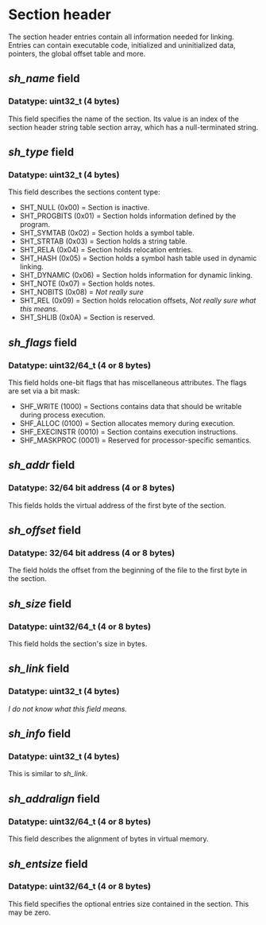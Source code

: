 # Section header
The section header entries contain all information needed for linking. Entries can contain executable code, initialized and uninitialized data, pointers, the global offset table and more.

## *sh_name* field
### Datatype: uint32_t (4 bytes)
This field specifies the name of the section. Its value is an index of the section header string table section array, which has a null-terminated string.

## *sh_type* field
### Datatype: uint32_t (4 bytes)
This field describes the sections content type:
- SHT_NULL (0x00) = Section is inactive.
- SHT_PROGBITS (0x01) = Section holds information defined by the program.
- SHT_SYMTAB (0x02) = Section holds a symbol table.
- SHT_STRTAB (0x03) = Section holds a string table.
- SHT_RELA (0x04) = Section holds relocation entries.
- SHT_HASH (0x05) = Section holds a symbol hash table used in dynamic linking.
- SHT_DYNAMIC (0x06) = Section holds information for dynamic linking.
- SHT_NOTE (0x07) = Section holds notes.
- SHT_NOBITS (0x08) = *Not really sure*
- SHT_REL (0x09) = Section holds relocation offsets, *Not really sure what this means*.
- SHT_SHLIB (0x0A) = Section is reserved.

## *sh_flags* field
### Datatype: uint32/64_t (4 or 8 bytes)
This field holds one-bit flags that has miscellaneous attributes. The flags are set via a bit mask:
- SHF_WRITE (1000) = Sections contains data that should be writable during process execution.
- SHF_ALLOC (0100) = Section allocates memory during execution.
- SHF_EXECINSTR (0010) = Section contains execution instructions.
- SHF_MASKPROC (0001) = Reserved for processor-specific semantics.

## *sh_addr* field
### Datatype: 32/64 bit address (4 or 8 bytes)
This fields holds the virtual address of the first byte of the section.

## *sh_offset* field
### Datatype: 32/64 bit address (4 or 8 bytes)
The field holds the offset from the beginning of the file to the first byte in the section.

## *sh_size* field
### Datatype: uint32/64_t (4 or 8 bytes)
This field holds the section's size in bytes.

## *sh_link* field
### Datatype: uint32_t (4 bytes)
*I do not know what this field means.*

## *sh_info* field
### Datatype: uint32_t (4 bytes)
This is similar to *sh_link*.

## *sh_addralign* field
### Datatype: uint32/64_t (4 or 8 bytes)
This field describes the alignment of bytes in virtual memory.

## *sh_entsize* field
### Datatype: uint32/64_t (4 or 8 bytes)
This field specifies the optional entries size contained in the section. This may be zero.
